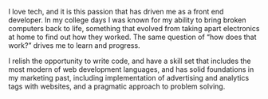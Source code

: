 I love tech, and it is this passion that has driven me as a front end developer. In my college days I was known for my ability to bring broken computers back to life, something that evolved from taking apart electronics at home to find out how they worked. The same question of “how does that work?” drives me to learn and progress.

I relish the opportunity to write code, and have a skill set that includes the most modern of web development languages, and has solid foundations in my marketing past, including implementation of advertising and analytics tags with websites, and a pragmatic approach to problem solving.

